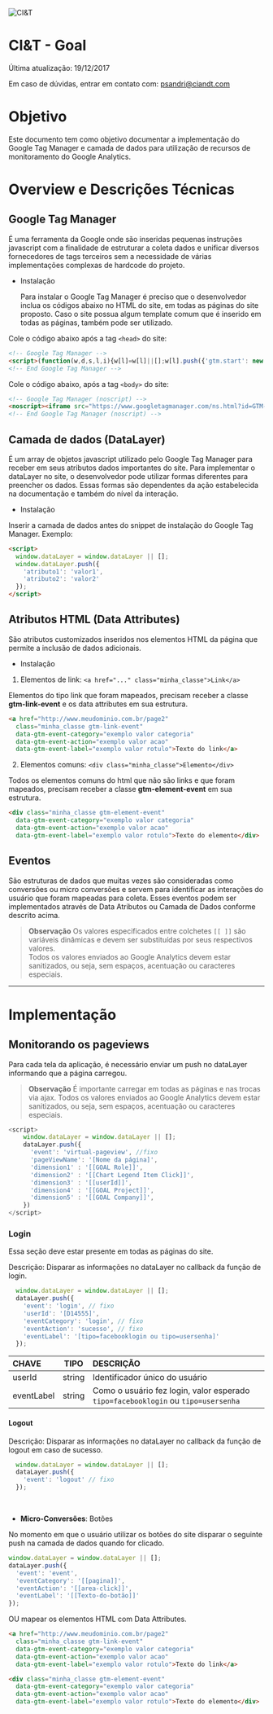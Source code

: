 ![CI&T](https://pablosandri.github.io/sandbox/ciandt.png)

# CI&T - Goal 

Última atualização: 19/12/2017

Em caso de dúvidas, entrar em contato com: [psandri@ciandt.com](mailto:psandri@ciandt.com)

# Objetivo
Este documento tem como objetivo documentar a implementação do Google Tag Manager e camada de dados para utilização de recursos de monitoramento do Google Analytics.

# Overview e Descrições Técnicas
## Google Tag Manager <br /> 
É uma ferramenta da Google onde são inseridas pequenas instruções javascript com a finalidade de estruturar a coleta dados e unificar diversos fornecedores de tags terceiros sem a necessidade de várias implementações complexas de hardcode do projeto. 

- Instalação

  Para instalar o  Google Tag Manager é preciso que o desenvolvedor inclua os códigos abaixo no HTML do site, em todas as páginas do site proposto. Caso o site possua algum template comum que é inserido em todas as páginas, também pode ser utilizado.

Cole o código abaixo após a tag `<head>` do site:

```html
<!-- Google Tag Manager -->
<script>(function(w,d,s,l,i){w[l]=w[l]||[];w[l].push({'gtm.start': new Date().getTime(),event:'gtm.js'});var f=d.getElementsByTagName(s)[0], j=d.createElement(s),dl=l!='dataLayer'?'&l='+l:'';j.async=true;j.src='https://www.googletagmanager.com/gtm.js?id='+i+dl;f.parentNode.insertBefore(j,f);})(window,document,'script','dataLayer','ID_DO_DTM');</script>
<!-- End Google Tag Manager -->
```

Cole o código abaixo, após a tag `<body>` do site:

```html
<!-- Google Tag Manager (noscript) -->
<noscript><iframe src="https://www.googletagmanager.com/ns.html?id=GTM-5NHK6K3" height="0" width="0" style="display:none;visibility:hidden"></iframe></noscript>
<!-- End Google Tag Manager (noscript) -->
```

## Camada de dados (DataLayer)

É um array de objetos javascript utilizado pelo Google Tag Manager para receber em seus atributos dados importantes do site.
Para implementar o dataLayer no site, o desenvolvedor pode utilizar formas diferentes para preencher os dados. Essas formas são dependentes da ação estabelecida na documentação e também do nível da interação. 

- Instalação

Inserir a camada de dados antes do snippet de instalação do Google Tag Manager. Exemplo:

			
```html
<script>
  window.dataLayer = window.dataLayer || [];
  window.dataLayer.push({
    'atributo1': 'valor1',
    'atributo2': 'valor2'
  });
</script>
```

## Atributos HTML (Data Attributes)

São atributos customizados inseridos nos elementos HTML da página que permite a inclusão de dados adicionais.

- Instalação

1. Elementos de link: ```<a href="..." class="minha_classe">Link</a>```

Elementos do tipo link que foram mapeados, precisam receber a classe **gtm-link-event** e os data attributes em sua estrutura.

```html
<a href="http://www.meudominio.com.br/page2"
  class="minha_classe gtm-link-event"
  data-gtm-event-category="exemplo valor categoria"
  data-gtm-event-action="exemplo valor acao"
  data-gtm-event-label="exemplo valor rotulo">Texto do link</a>
```

2. Elementos comuns: ```<div class="minha_classe">Elemento</div>``` 

Todos os elementos comuns do html que não são links e que foram mapeados, precisam receber a classe **gtm-element-event** em sua estrutura.
		
```html
<div class="minha_classe gtm-element-event" 
  data-gtm-event-category="exemplo valor categoria"
  data-gtm-event-action="exemplo valor acao"
  data-gtm-event-label="exemplo valor rotulo">Texto do elemento</div>
```

## Eventos <br />

São estruturas de dados que muitas vezes são consideradas como conversões ou micro conversões e servem para identificar as interações do usuário que foram mapeadas para coleta. Esses eventos podem ser implementados através de Data Atributos ou Camada de Dados conforme descrito acima.


> **Observação**
> Os valores especificados entre colchetes `[[ ]]` são variáveis dinâmicas e devem ser substituídas por seus respectivos valores.<br />
> Todos os valores enviados ao Google Analytics devem estar sanitizados, ou seja, sem espaços, acentuação ou caracteres especiais.

---

# Implementação

## Monitorando os pageviews

Para cada tela da aplicação, é necessário enviar um push no dataLayer informando que a página carregou.

> **Observação**
> É importante carregar em todas as páginas e nas trocas via ajax.
> Todos os valores enviados ao Google Analytics devem estar sanitizados, ou seja, sem espaços, acentuação ou caracteres especiais.


```javascript
<script>
	window.dataLayer = window.dataLayer || [];
	dataLayer.push({
	  'event': 'virtual-pageview', //fixo
	  'pageViewName': '[Nome da página]',
	  'dimension1' : '[[GOAL Role]]',
	  'dimension2' : '[[Chart Legend Item Click]]',
	  'dimension3' : '[[userId]]',
	  'dimension4' : '[[GOAL Project]]',
	  'dimension5' : '[[GOAL Company]]',
	})
</script>
```

### Login

Essa seção deve estar presente em todas as páginas do site. 

Descrição: Disparar as informações no dataLayer no callback da função de login.

```javascript
  window.dataLayer = window.dataLayer || [];
  dataLayer.push({
    'event': 'login', // fixo
    'userId': '[D14555]',
    'eventCategory': 'login', // fixo
    'eventAction': 'sucesso', // fixo
    'eventLabel': '[tipo=facebooklogin ou tipo=usersenha]'
  });
```

| CHAVE | TIPO | DESCRIÇÃO |
| :---- | :--: | :-------- |
| userId | string | Identificador único do usuário |
| eventLabel | string | Como o usuário fez login, valor esperado `tipo=facebooklogin` ou `tipo=usersenha`  |


#### Logout
Descrição: Disparar as informações no dataLayer no callback da função de logout em caso de sucesso.

```javascript
  window.dataLayer = window.dataLayer || [];
  dataLayer.push({
    'event': 'logout' // fixo
  });
```

<br />

- **Micro-Conversões**: Botões

No momento em que o usuário utilizar os botões do site disparar o seguinte push na camada de dados quando for clicado.

```javascript
window.dataLayer = window.dataLayer || [];
dataLayer.push({
  'event': 'event',
  'eventCategory': '[[pagina]]',
  'eventAction': '[[area-click]]',
  'eventLabel': '[[Texto-do-botão]]'
});
```

OU mapear os elementos HTML com Data Attributes.

```html
<a href="http://www.meudominio.com.br/page2"
  class="minha_classe gtm-link-event"
  data-gtm-event-category="exemplo valor categoria"
  data-gtm-event-action="exemplo valor acao"
  data-gtm-event-label="exemplo valor rotulo">Texto do link</a>
```

```html
<div class="minha_classe gtm-element-event" 
  data-gtm-event-category="exemplo valor categoria"
  data-gtm-event-action="exemplo valor acao"
  data-gtm-event-label="exemplo valor rotulo">Texto do elemento</div>
```

